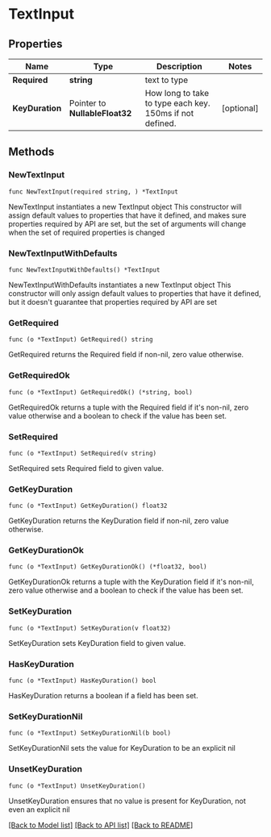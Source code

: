 # TextInput

## Properties

Name | Type | Description | Notes
------------ | ------------- | ------------- | -------------
**Required** | **string** | text to type | 
**KeyDuration** | Pointer to **NullableFloat32** | How long to take to type each key.  150ms if not defined. | [optional] 

## Methods

### NewTextInput

`func NewTextInput(required string, ) *TextInput`

NewTextInput instantiates a new TextInput object
This constructor will assign default values to properties that have it defined,
and makes sure properties required by API are set, but the set of arguments
will change when the set of required properties is changed

### NewTextInputWithDefaults

`func NewTextInputWithDefaults() *TextInput`

NewTextInputWithDefaults instantiates a new TextInput object
This constructor will only assign default values to properties that have it defined,
but it doesn't guarantee that properties required by API are set

### GetRequired

`func (o *TextInput) GetRequired() string`

GetRequired returns the Required field if non-nil, zero value otherwise.

### GetRequiredOk

`func (o *TextInput) GetRequiredOk() (*string, bool)`

GetRequiredOk returns a tuple with the Required field if it's non-nil, zero value otherwise
and a boolean to check if the value has been set.

### SetRequired

`func (o *TextInput) SetRequired(v string)`

SetRequired sets Required field to given value.


### GetKeyDuration

`func (o *TextInput) GetKeyDuration() float32`

GetKeyDuration returns the KeyDuration field if non-nil, zero value otherwise.

### GetKeyDurationOk

`func (o *TextInput) GetKeyDurationOk() (*float32, bool)`

GetKeyDurationOk returns a tuple with the KeyDuration field if it's non-nil, zero value otherwise
and a boolean to check if the value has been set.

### SetKeyDuration

`func (o *TextInput) SetKeyDuration(v float32)`

SetKeyDuration sets KeyDuration field to given value.

### HasKeyDuration

`func (o *TextInput) HasKeyDuration() bool`

HasKeyDuration returns a boolean if a field has been set.

### SetKeyDurationNil

`func (o *TextInput) SetKeyDurationNil(b bool)`

 SetKeyDurationNil sets the value for KeyDuration to be an explicit nil

### UnsetKeyDuration
`func (o *TextInput) UnsetKeyDuration()`

UnsetKeyDuration ensures that no value is present for KeyDuration, not even an explicit nil

[[Back to Model list]](../README.md#documentation-for-models) [[Back to API list]](../README.md#documentation-for-api-endpoints) [[Back to README]](../README.md)


